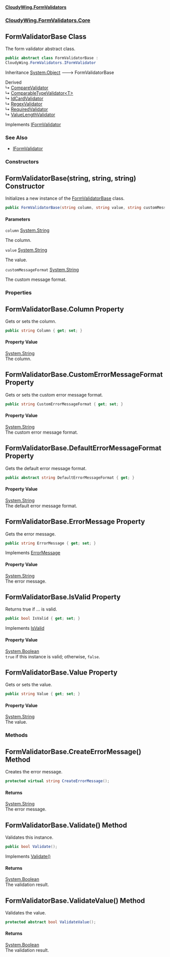 #### [CloudyWing.FormValidators](index.md 'index')
### [CloudyWing.FormValidators.Core](CloudyWing.FormValidators.Core.md 'CloudyWing.FormValidators.Core')

## FormValidatorBase Class

The form validator abstract class.

```csharp
public abstract class FormValidatorBase :
CloudyWing.FormValidators.IFormValidator
```

Inheritance [System.Object](https://docs.microsoft.com/en-us/dotnet/api/System.Object 'System.Object') &#129106; FormValidatorBase

Derived  
&#8627; [CompareValidator](CloudyWing.FormValidators.CompareValidator.md 'CloudyWing.FormValidators.CompareValidator')  
&#8627; [ComparableTypeValidator&lt;T&gt;](CloudyWing.FormValidators.Core.ComparableTypeValidator_T_.md 'CloudyWing.FormValidators.Core.ComparableTypeValidator<T>')  
&#8627; [IdCardValidator](CloudyWing.FormValidators.IdCardValidator.md 'CloudyWing.FormValidators.IdCardValidator')  
&#8627; [RegexValidator](CloudyWing.FormValidators.RegexValidator.md 'CloudyWing.FormValidators.RegexValidator')  
&#8627; [RequiredValidator](CloudyWing.FormValidators.RequiredValidator.md 'CloudyWing.FormValidators.RequiredValidator')  
&#8627; [ValueLengthValidator](CloudyWing.FormValidators.ValueLengthValidator.md 'CloudyWing.FormValidators.ValueLengthValidator')

Implements [IFormValidator](CloudyWing.FormValidators.IFormValidator.md 'CloudyWing.FormValidators.IFormValidator')

### See Also
- [IFormValidator](CloudyWing.FormValidators.IFormValidator.md 'CloudyWing.FormValidators.IFormValidator')
### Constructors

<a name='CloudyWing.FormValidators.Core.FormValidatorBase.FormValidatorBase(string,string,string)'></a>

## FormValidatorBase(string, string, string) Constructor

Initializes a new instance of the [FormValidatorBase](CloudyWing.FormValidators.Core.FormValidatorBase.md 'CloudyWing.FormValidators.Core.FormValidatorBase') class.

```csharp
public FormValidatorBase(string column, string value, string customMessageFormat);
```
#### Parameters

<a name='CloudyWing.FormValidators.Core.FormValidatorBase.FormValidatorBase(string,string,string).column'></a>

`column` [System.String](https://docs.microsoft.com/en-us/dotnet/api/System.String 'System.String')

The column.

<a name='CloudyWing.FormValidators.Core.FormValidatorBase.FormValidatorBase(string,string,string).value'></a>

`value` [System.String](https://docs.microsoft.com/en-us/dotnet/api/System.String 'System.String')

The value.

<a name='CloudyWing.FormValidators.Core.FormValidatorBase.FormValidatorBase(string,string,string).customMessageFormat'></a>

`customMessageFormat` [System.String](https://docs.microsoft.com/en-us/dotnet/api/System.String 'System.String')

The custom message format.
### Properties

<a name='CloudyWing.FormValidators.Core.FormValidatorBase.Column'></a>

## FormValidatorBase.Column Property

Gets or sets the column.

```csharp
public string Column { get; set; }
```

#### Property Value
[System.String](https://docs.microsoft.com/en-us/dotnet/api/System.String 'System.String')  
The column.

<a name='CloudyWing.FormValidators.Core.FormValidatorBase.CustomErrorMessageFormat'></a>

## FormValidatorBase.CustomErrorMessageFormat Property

Gets or sets the custom error message format.

```csharp
public string CustomErrorMessageFormat { get; set; }
```

#### Property Value
[System.String](https://docs.microsoft.com/en-us/dotnet/api/System.String 'System.String')  
The custom error message format.

<a name='CloudyWing.FormValidators.Core.FormValidatorBase.DefaultErrorMessageFormat'></a>

## FormValidatorBase.DefaultErrorMessageFormat Property

Gets the default error message format.

```csharp
public abstract string DefaultErrorMessageFormat { get; }
```

#### Property Value
[System.String](https://docs.microsoft.com/en-us/dotnet/api/System.String 'System.String')  
The default error message format.

<a name='CloudyWing.FormValidators.Core.FormValidatorBase.ErrorMessage'></a>

## FormValidatorBase.ErrorMessage Property

Gets the error message.

```csharp
public string ErrorMessage { get; set; }
```

Implements [ErrorMessage](CloudyWing.FormValidators.IFormValidator.md#CloudyWing.FormValidators.IFormValidator.ErrorMessage 'CloudyWing.FormValidators.IFormValidator.ErrorMessage')

#### Property Value
[System.String](https://docs.microsoft.com/en-us/dotnet/api/System.String 'System.String')  
The error message.

<a name='CloudyWing.FormValidators.Core.FormValidatorBase.IsValid'></a>

## FormValidatorBase.IsValid Property

Returns true if ... is valid.

```csharp
public bool IsValid { get; set; }
```

Implements [IsValid](CloudyWing.FormValidators.IFormValidator.md#CloudyWing.FormValidators.IFormValidator.IsValid 'CloudyWing.FormValidators.IFormValidator.IsValid')

#### Property Value
[System.Boolean](https://docs.microsoft.com/en-us/dotnet/api/System.Boolean 'System.Boolean')  
`true` if this instance is valid; otherwise, `false`.

<a name='CloudyWing.FormValidators.Core.FormValidatorBase.Value'></a>

## FormValidatorBase.Value Property

Gets or sets the value.

```csharp
public string Value { get; set; }
```

#### Property Value
[System.String](https://docs.microsoft.com/en-us/dotnet/api/System.String 'System.String')  
The value.
### Methods

<a name='CloudyWing.FormValidators.Core.FormValidatorBase.CreateErrorMessage()'></a>

## FormValidatorBase.CreateErrorMessage() Method

Creates the error message.

```csharp
protected virtual string CreateErrorMessage();
```

#### Returns
[System.String](https://docs.microsoft.com/en-us/dotnet/api/System.String 'System.String')  
The error message.

<a name='CloudyWing.FormValidators.Core.FormValidatorBase.Validate()'></a>

## FormValidatorBase.Validate() Method

Validates this instance.

```csharp
public bool Validate();
```

Implements [Validate()](CloudyWing.FormValidators.IFormValidator.md#CloudyWing.FormValidators.IFormValidator.Validate() 'CloudyWing.FormValidators.IFormValidator.Validate()')

#### Returns
[System.Boolean](https://docs.microsoft.com/en-us/dotnet/api/System.Boolean 'System.Boolean')  
The validation result.

<a name='CloudyWing.FormValidators.Core.FormValidatorBase.ValidateValue()'></a>

## FormValidatorBase.ValidateValue() Method

Validates the value.

```csharp
protected abstract bool ValidateValue();
```

#### Returns
[System.Boolean](https://docs.microsoft.com/en-us/dotnet/api/System.Boolean 'System.Boolean')  
The validation result.